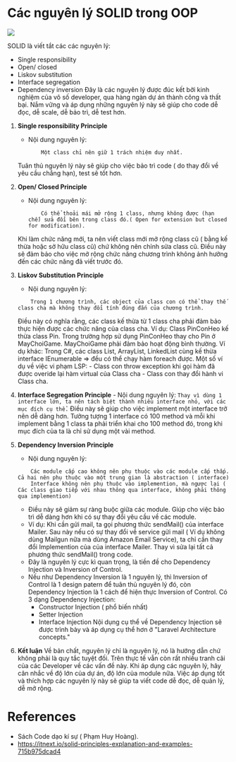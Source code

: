 # Các nguyên lý SOLID trong OOP

![](images/clean_code.png)

SOLID là viết tắt các các nguyên lý:
- Single responsibility
- Open/ closed
- Liskov substitution
- Interface segregation
- Dependency inversion
Đây là các nguyên lý được đúc kết bởi kinh nghiệm của vô số developer, qua hàng ngàn dự án thành công và thất bại. Nắm vững và áp dụng những nguyên lý này sẽ giúp cho code dễ đọc, dễ scale, dễ bảo trì, dễ test hơn.

1. __Single responsibility Principle__
	- Nội dung nguyên lý: 
		```
			Một class chỉ nên giữ 1 trách nhiệm duy nhất.
		```
	Tuân thủ nguyên lý này sẽ giúp cho việc bảo trì code ( do thay đổi về yêu cầu chẳng hạn), test sẽ tốt hơn.

2.	__Open/ Closed Principle__
	- Nội dung nguyên lý:
		```
			Có thể thoải mái mở rộng 1 class, nhưng không được (hạn chế) sửa đổi bên trong class đó.( Open for extension but closed for modification).
		```
	Khi làm chức năng mới, ta nên viết class mới mở rộng class cũ ( bằng kế thừa hoặc sở hữu class cũ) chứ không nên chỉnh sửa class cũ. Điều này sẽ đảm bảo cho việc mở rộng chức năng chương trình không ảnh hưởng đến các chức năng đã viết trước đó.

3.	__Liskov Substitution Principle__
	- Nội dung nguyên lý:
	```
		Trong 1 chương trình, các object của class con có thể thay thế class cha mà không thay đổi tính đúng đắn của chương trình.
	```
	Điều này có nghĩa rằng, các class kế thừa từ 1 class cha phải đảm bảo thực hiện được các chức năng của class cha.
	Ví dụ: Class PinConHeo kế thừa class Pin. Trong trường hợp sử dụng PinConHeo thay cho Pin ở MayChoiGame. MayChoiGame phải đảm bảo hoạt động bình thường.
	Ví dụ khác: Trong C#, các class List, ArrayList, LinkedList cùng kế thừa interface IEnumerable => đều có thể chạy hàm foreach được.
	Một số ví dụ về việc vi phạm LSP:
		- Class con throw exception khi gọi hàm đã được overide lại hàm virtual của Class cha
		- Class con thay đổi hành vi Class cha.


4.	 __Interface Segregation Principle__
	- Nội dung nguyên lý:
	```
		Thay vì dùng 1 interface lớn, ta nên tách biệt thành nhiều interface nhỏ, với các mục đích cụ thể.
	```	
	Điều này sẽ giúp cho việc implement một interface trở nên dễ dàng hơn. Tưởng tượng 1 interface có 100 method và mỗi khi implement bằng 1 class ta phải triển khai cho 100 method đó, trong khi mục đích của ta là chỉ sử dụng một vài method.

5.	__Dependency Inversion Principle__
	- Nội dung nguyên lý:
	```
		Các module cấp cao không nên phụ thuộc vào các module cấp thấp. Cả hai nên phụ thuộc vào một trung gian là abstraction ( interface)
		Interface không nên phụ thuộc vào implemention, mà ngược lại ( Các class giao tiếp với nhau thông qua interface, không phải thông qua implemention)
	```
	- Điều này sẽ giảm sự ràng buộc giữa các module. Giúp cho việc bảo trì dễ dàng hơn khi có sự thay đổi yêu cầu về các module.
	- Ví dụ: Khi cần gửi mail, ta gọi phương thức sendMail() của interface Mailer. Sau này nếu có sự thay đổi về service gửi mail ( Ví dụ không dùng Mailgun nữa mà dùng Amazon Email Service), ta chỉ cần thay đổi Implemention của của interface Mailer. Thay vì sửa lại tất cả phương thức sendMail() trong code.  
	- Đây là nguyên lý cực kì quan trọng, là tiền đề cho Dependency Injection và Inversion of Control.
	- Nếu như Dependency Inversion là 1 nguyên lý, thì Inversion of Control là 1 design patern để tuân thủ nguyên lý đó, còn Dependency Injection là 1 cách để hiện thực Inversion of Control.
	Có 3 dạng Dependency Injection:
		- Constructor Injection ( phổ biến nhất)
		- Setter Injection
		- Interface Injection
	Nội dụng cụ thể về Dependency Injection sẽ được trình bày và áp dụng cụ thể hơn ở "Laravel Architecture concepts."

6.	__Kết luận__
	Về bản chất, nguyên lý chỉ là nguyên lý, nó là hướng dẫn chứ không phải là quy tắc tuyệt đối. Trên thực tế vẫn còn rất nhiều tranh cãi của các Developer về các vấn đề này. Khi áp dụng các nguyên lý, hãy cân nhắc về độ lớn của dự án, độ lớn của module nữa. Việc áp dụng tốt và thích hợp các nguyên lý này sẽ giúp ta viết code dễ đọc, dễ quản lý, dễ mở rộng.

# References
- Sách Code dạo kí sự ( Phạm Huy Hoàng).
- https://itnext.io/solid-principles-explanation-and-examples-715b975dcad4 

	





